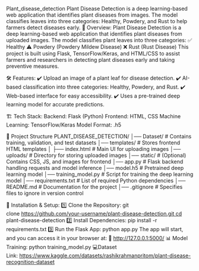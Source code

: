 Plant_disease_detection Plant Disease Detection is a deep learning-based web application that identifies plant diseases from images. The model classifies leaves into three categories: Healthy, Powdery, and Rust to help farmers detect diseases early. 📌 Overview: Plant Disease Detection is a deep learning-based web application that identifies plant diseases from uploaded images. The model classifies plant leaves into three categories: ✅ Healthy ⚠️ Powdery (Powdery Mildew Disease) ❌ Rust (Rust Disease)
This project is built using Flask, TensorFlow/Keras, and HTML/CSS to assist farmers and researchers in detecting plant diseases early and taking preventive measures.

🛠 Features: ✔ Upload an image of a plant leaf for disease detection. ✔ AI-based classification into three categories: Healthy, Powdery, and Rust. ✔ Web-based interface for easy accessibility. ✔ Uses a pre-trained deep learning model for accurate predictions.

🏗 Tech Stack:
Backend: Flask (Python)
Frontend: HTML, CSS
Machine Learning: TensorFlow/Keras
Model Format: .h5

📁 Project Structure PLANT_DISEASE_DETECTION/ │── Dataset/ # Contains training, validation, and test datasets │── templates/ # Stores frontend HTML templates │ ├── index.html # Main UI for uploading images │── uploads/ # Directory for storing uploaded images │── static/ # (Optional) Contains CSS, JS, and images for frontend │── app.py # Flask backend handling requests and model inference │── model.h5 # Pretrained deep learning model │── training_model.py # Script for training the deep learning model │── requirements.txt # List of required Python dependencies │── README.md # Documentation for the project │── .gitignore # Specifies files to ignore in version control

🚀 Installation & Setup:
1️⃣ Clone the Repository: git clone https://github.com/your-username/plant-disease-detection.git cd plant-disease-detection
2️⃣ Install Dependencies: pip install -r requirements.txt
3️⃣ Run the Flask App: python app.py
The app will start, and you can access it in your browser at: 🔗 http://127.0.0.1:5000/
📊 Model Training: python training_model.py
💻Dataset Link: https://www.kaggle.com/datasets/rashikrahmanpritom/plant-disease-recognition-dataset
